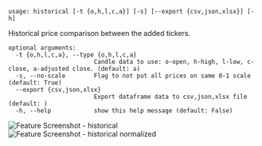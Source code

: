 ```text
usage: historical [-t {o,h,l,c,a}] [-s] [--export {csv,json,xlsx}] [-h]
```

Historical price comparison between the added tickers.

```
optional arguments:
  -t {o,h,l,c,a}, --type {o,h,l,c,a}
                        Candle data to use: o-open, h-high, l-low, c-close, a-adjusted close. (default: a)
  -s, --no-scale        Flag to not put all prices on same 0-1 scale (default: True)
  --export {csv,json,xlsx}
                        Export dataframe data to csv,json,xlsx file (default: )
  -h, --help            show this help message (default: False)
```

<img size="1400" alt="Feature Screenshot - historical" src="https://user-images.githubusercontent.com/25267873/110699590-ef2b8500-81e6-11eb-95e3-144793a83a80.png">
<img size="1400" alt="Feature Screenshot - historical normalized" src="https://user-images.githubusercontent.com/85772166/142901215-3cfd699c-adb2-4651-ab99-96cfc9ae807f.png">
